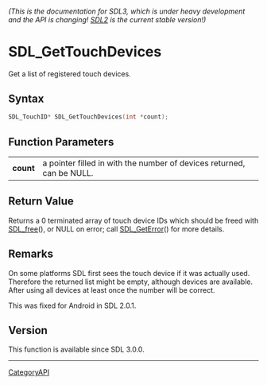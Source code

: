 ###### (This is the documentation for SDL3, which is under heavy development and the API is changing! [SDL2](https://wiki.libsdl.org/SDL2/) is the current stable version!)
# SDL_GetTouchDevices

Get a list of registered touch devices.

## Syntax

```c
SDL_TouchID* SDL_GetTouchDevices(int *count);

```

## Function Parameters

|               |                                                                       |
| ------------- | --------------------------------------------------------------------- |
| **count**     | a pointer filled in with the number of devices returned, can be NULL. |

## Return Value

Returns a 0 terminated array of touch device IDs which should be freed with
[SDL_free](SDL_free)(), or NULL on error; call
[SDL_GetError](SDL_GetError)() for more details.

## Remarks

On some platforms SDL first sees the touch device if it was actually used.
Therefore the returned list might be empty, although devices are available.
After using all devices at least once the number will be correct.

This was fixed for Android in SDL 2.0.1.

## Version

This function is available since SDL 3.0.0.

----
[CategoryAPI](CategoryAPI)

